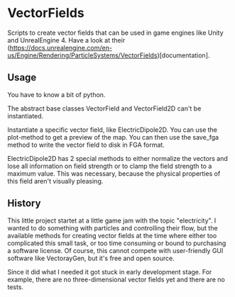 # VectorFields
Scripts to create vector fields that can be used in game engines like Unity and UnrealEngine 4.
Have a look at their (https://docs.unrealengine.com/en-us/Engine/Rendering/ParticleSystems/VectorFields)[documentation].

## Usage
You have to know a bit of python.

The abstract base classes VectorField and VectorField2D can't be instantiated.

Instantiate a specific vector field, like ElectricDipole2D. You can use the plot-method to get a preview of the map.
You can then use the save_fga method to write the vector field to disk in FGA format.

ElectricDipole2D has 2 special methods to either normalize the vectors and lose all information on field strength or to clamp the field strength to a maximum value. This was necessary, because the physical properties of this field aren't visually pleasing.

## History
This little project startet at a little game jam with the topic "electricity". I wanted to do something with particles and controlling their flow, but the available methods for creating vector fields at the time where either too complicated this small task, or too time consuming or bound to purchasing a software license. Of course, this cannot compete with user-friendly GUI software like VectorayGen, but it's free and open source.

Since it did what I needed it got stuck in early development stage. For example, there are no three-dimensional vector fields yet and there are no tests.
